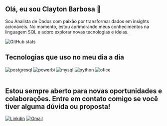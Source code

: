 ## Olá, eu sou Clayton Barbosa 👋


Sou Analista de Dados com paixão por transformar dados em insights acionáveis. No momento, estou aprimorando meus conhecimentos na linguagem SQL e adoro explorar novas tecnologias e ideias.

![GitHub stats](https://github-readme-stats.vercel.app/api?username=Clayton87&show_icons=true&theme=radical)

## Tecnologias que uso no meu dia a dia

<div style="display: inline_block">
  <img align="center" alt="postgresql" src="https://img.shields.io/badge/PostgreSQL-316192?style=for-the-badge&logo=postgresql&logoColor=white" />
  <img align="center" alt="powerbi" src="https://camo.githubusercontent.com/ecef4c543198952452b882c5551593f6c6a7f1f4a2b304d61b0d79ce7cbf1bad/68747470733a2f2f696d672e736869656c64732e696f2f62616467652f706f7765725f62692d4632433831313f7374796c653d666f722d7468652d6261646765266c6f676f3d706f7765726269266c6f676f436f6c6f723d626c61636b" />
  <img align="center" alt="mysql" src="https://img.shields.io/badge/MySQL-00000F?style=for-the-badge&logo=mysql&logoColor=white" />
  <img align="center" alt="python" src="https://camo.githubusercontent.com/0562f16a4ae7e35dae6087bf8b7805fb7e664a9e7e20ae6d163d94e56b94f32d/68747470733a2f2f696d672e736869656c64732e696f2f62616467652f707974686f6e2d3336373041303f7374796c653d666f722d7468652d6261646765266c6f676f3d707974686f6e266c6f676f436f6c6f723d666664643534" />
  <img align="center" alt="ofice" src="https://camo.githubusercontent.com/c85298b006da4468d00bc9644bd07f47308c5c59e06a789f1cddc9387d8d1d13/68747470733a2f2f696d672e736869656c64732e696f2f62616467652f4d6963726f736f66745f4f66666963652d4438334230313f7374796c653d666f722d7468652d6261646765266c6f676f3d6d6963726f736f66742d6f6666696365266c6f676f436f6c6f723d7768697465" />
</div><br/>

## Estou sempre aberto para novas oportunidades e colaborações. Entre em contato comigo se você tiver alguma dúvida ou proposta!

[![Linkdin](https://img.shields.io/badge/LinkedIn-0077B5?style=for-the-badge&logo=linkedin&logoColor=white)](https://www.linkedin.com/in/clayton-barbosa87)
[![Gmail](https://img.shields.io/badge/Gmail-D14836?style=for-the-badge&logo=gmail&logoColor=white)](mailto:clayton.contato87@gmail.com)
